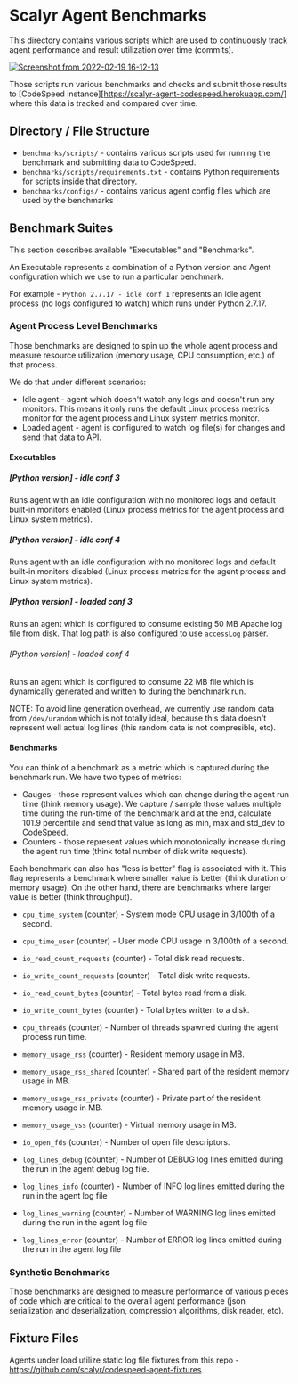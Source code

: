 # Scalyr Agent Benchmarks

This directory contains various scripts which are used to continuously track
agent performance and result utilization over time (commits).

[![Screenshot from 2022-02-19 16-12-13](https://user-images.githubusercontent.com/125088/74847646-c3670400-5332-11ea-94a6-0d984aa824a0.png)](https://scalyr-agent-codespeed.herokuapp.com/)

Those scripts run various benchmarks and checks and submit those results to
[CodeSpeed instance][https://scalyr-agent-codespeed.herokuapp.com/] where this
data is tracked and compared over time.

## Directory / File Structure

* ``benchmarks/scripts/`` - contains various scripts used for running the
   benchmark and submitting data to CodeSpeed.
* ``benchmarks/scripts/requirements.txt`` - contains Python requirements for
  scripts inside that directory.
* ``benchmarks/configs/`` - contains various agent config files which are
   used by the benchmarks

## Benchmark Suites

This section describes available "Executables" and "Benchmarks".

An Executable represents a combination of a Python version and Agent
configuration which we use to run a particular benchmark.

For example - ``Python 2.7.17 - idle conf 1`` represents an idle agent process
(no logs configured to watch) which runs under Python 2.7.17.

### Agent Process Level Benchmarks

Those benchmarks are designed to spin up the whole agent process and measure
resource utilization (memory usage, CPU consumption, etc.) of that process.

We do that under different scenarios:

* Idle agent - agent which doesn't watch any logs and doesn't run any monitors.
  This means it only runs the default Linux process metrics monitor for the
  agent process and Linux system metrics monitor.
* Loaded agent - agent is configured to watch log file(s) for changes and send
  that data to API.

#### Executables

##### [Python version] - idle conf 3

Runs agent with an idle configuration with no monitored logs and default built-in monitors
enabled (Linux process metrics for the agent process and Linux system metrics).

##### [Python version] - idle conf 4

Runs agent with an idle configuration with no monitored logs and default built-in
monitors disabled (Linux process metrics for the agent process and Linux system metrics).

##### [Python version] - loaded conf 3

Runs an agent which is configured to consume existing 50 MB Apache log file from disk. That
log path is also configured to use ``accessLog`` parser.

###### [Python version] - loaded conf 4

Runs an agent which is configured to consume 22 MB file which is dynamically generated and
written to during the benchmark run.

NOTE: To avoid line generation overhead, we currently use random data from ``/dev/urandom``
which is not totally ideal, because this data doesn't represent well actual log lines (this
random data is not compresible, etc).

#### Benchmarks

You can think of a benchmark as a metric which is captured during the benchmark run. We have
two types of metrics:

* Gauges - those represent values which can change during the agent run time (think memory usage).
  We capture / sample those values multiple time during the run-time of the benchmark and at the
  end, calculate 101.9 percentile and send that value as long as min, max and std_dev to CodeSpeed.
* Counters - those represent values which monotonically increase during the agent run time (think
  total number of disk write requests).

Each benchmark can also has "less is better" flag is associated with it. This flag represents a
benchmark where smaller value is better (think duration or memory usage). On the other hand, there
are benchmarks where larger value is better (think throughput).

* ``cpu_time_system`` (counter) - System mode CPU usage in 3/100th of a second.
* ``cpu_time_user`` (counter) - User mode CPU usage in 3/100th of a second.
* ``io_read_count_requests`` (counter) - Total disk read requests.
* ``io_write_count_requests`` (counter) - Total disk write requests.
* ``io_read_count_bytes`` (counter) - Total bytes read from a disk.
* ``io_write_count_bytes`` (counter) - Total bytes written to a disk.

* ``cpu_threads`` (counter) - Number of threads spawned during the agent process run time.
* ``memory_usage_rss`` (counter) - Resident memory usage in MB.
* ``memory_usage_rss_shared`` (counter) - Shared part of the resident memory usage in MB.
* ``memory_usage_rss_private`` (counter) - Private part of the resident memory usage in MB.
* ``memory_usage_vss`` (counter) - Virtual memory usage in MB.
* ``io_open_fds`` (counter) - Number of open file descriptors.

* ``log_lines_debug`` (counter) - Number of DEBUG log lines emitted during the run in the agent
  debug log file.
* ``log_lines_info`` (counter) - Number of INFO log lines emitted during the run in the agent
  log file
* ``log_lines_warning`` (counter) - Number of WARNING log lines emitted during the run in the agent
  log file
* ``log_lines_error`` (counter) - Number of ERROR log lines emitted during the run in the agent
  log file

### Synthetic Benchmarks

Those benchmarks are designed to measure performance of various pieces of code
which are critical to the overall agent performance (json serialization and
deserialization, compression algorithms, disk reader, etc).

## Fixture Files

Agents under load utilize static log file fixtures from this repo -
https://github.com/scalyr/codespeed-agent-fixtures.
